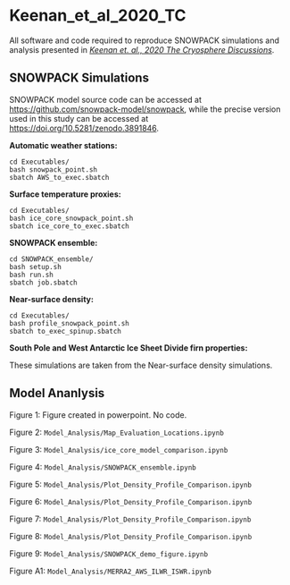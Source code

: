 # Keenan_et_al_2020_TC
All software and code required to reproduce SNOWPACK simulations and analysis presented in [*Keenan et. al., 2020 The Cryosphere Discussions*](https://tc.copernicus.org/preprints/tc-2020-175/). 

## SNOWPACK Simulations
SNOWPACK model source code can be accessed at https://github.com/snowpack-model/snowpack, while the precise version used in this study can be accessed at https://doi.org/10.5281/zenodo.3891846. 

**Automatic weather stations:**
```
cd Executables/
bash snowpack_point.sh
sbatch AWS_to_exec.sbatch
```

**Surface temperature proxies:**
```
cd Executables/
bash ice_core_snowpack_point.sh
sbatch ice_core_to_exec.sbatch
```

**SNOWPACK ensemble:**
```
cd SNOWPACK_ensemble/
bash setup.sh
bash run.sh
sbatch job.sbatch
```

**Near-surface density:**
```
cd Executables/
bash profile_snowpack_point.sh
sbatch to_exec_spinup.sbatch
```

**South Pole and West Antarctic Ice Sheet Divide firn properties:**

These simulations are taken from the Near-surface density simulations. 


## Model Ananlysis
Figure 1: Figure created in powerpoint. No code. 

Figure 2: `Model_Analysis/Map_Evaluation_Locations.ipynb`

Figure 3: `Model_Analysis/ice_core_model_comparison.ipynb`

Figure 4: `Model_Analysis/SNOWPACK_ensemble.ipynb`

Figure 5: `Model_Analysis/Plot_Density_Profile_Comparison.ipynb`

Figure 6: `Model_Analysis/Plot_Density_Profile_Comparison.ipynb`

Figure 7: `Model_Analysis/Plot_Density_Profile_Comparison.ipynb`

Figure 8: `Model_Analysis/Plot_Density_Profile_Comparison.ipynb`

Figure 9: `Model_Analysis/SNOWPACK_demo_figure.ipynb`

Figure A1: `Model_Analysis/MERRA2_AWS_ILWR_ISWR.ipynb` 
